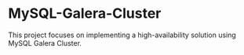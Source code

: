 # MySQL-Galera-Cluster
This project focuses on implementing a high-availability solution using MySQL Galera Cluster. 
